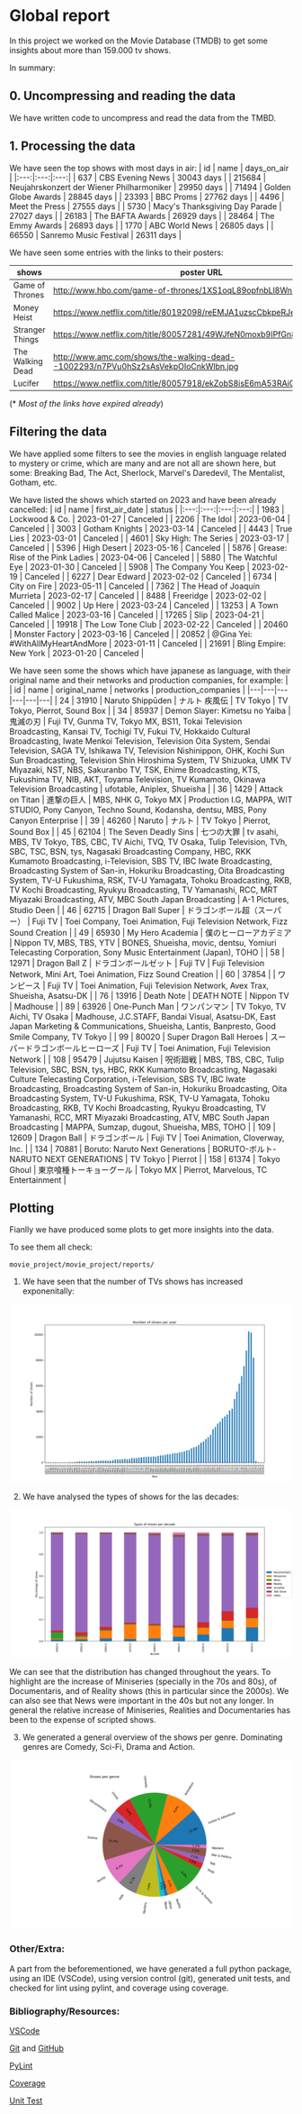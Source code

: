 # Global report

In this project we worked on the Movie Database (TMDB) to get some insights about more than 159.000 tv shows.

In summary:
## 0. Uncompressing and reading the data
We have written code to uncompress and read the data from the TMBD.
## 1. Processing the data
We have seen the top shows with most days in air:
| id | name | days_on_air |
|:---:|:---:|:---:|
| 637 | CBS Evening News | 30043 days |
| 215684 | Neujahrskonzert der Wiener Philharmoniker | 29950 days |
| 71494 | Golden Globe Awards | 28845 days |
| 23393 | BBC Proms | 27762 days |
| 4496 | Meet the Press | 27555 days |
| 5730 | Macy's Thanksgiving Day Parade | 27027 days |
| 26183 | The BAFTA Awards | 26929 days |
| 28464 | The Emmy Awards | 26893 days |
| 1770 | ABC World News | 26805 days |
| 66550 | Sanremo Music Festival | 26311 days |


We have seen some entries with the links to their posters:

| shows | poster URL |  |
|---|---|---|
| Game of Thrones | http://www.hbo.com/game-of-thrones/1XS1oqL89opfnbLl8WnZY1O1uJx.jpg |
| Money Heist | https://www.netflix.com/title/80192098/reEMJA1uzscCbkpeRJeTT2bjqUp.jpg |
| Stranger Things | https://www.netflix.com/title/80057281/49WJfeN0moxb9IPfGn8AIqMGskD.jpg |
| The Walking Dead | http://www.amc.com/shows/the-walking-dead--1002293/n7PVu0hSz2sAsVekpOIoCnkWlbn.jpg |
| Lucifer | https://www.netflix.com/title/80057918/ekZobS8isE6mA53RAiGDG93hBxL.jpg |

(* *Most of the links have expired already*)

## Filtering the data
We have applied some filters to see the movies in english language related to mystery or crime, which are many and are not all are shown here, but some:
Breaking Bad, The Act, Sherlock, Marvel's Daredevil, The Mentalist, Gotham, etc.


We have listed the shows which started on 2023 and have been already cancelled:
| id | name | first_air_date | status |
|:---:|:---:|:---:|:---:|
| 1983 | Lockwood & Co. | 2023-01-27 | Canceled |
| 2206 | The Idol | 2023-06-04 | Canceled |
| 3003 | Gotham Knights | 2023-03-14 | Canceled |
| 4443 | True Lies | 2023-03-01 | Canceled |
| 4601 | Sky High: The Series | 2023-03-17 | Canceled |
| 5396 | High Desert | 2023-05-16 | Canceled |
| 5876 | Grease: Rise of the Pink Ladies | 2023-04-06 | Canceled |
| 5880 | The Watchful Eye | 2023-01-30 | Canceled |
| 5908 | The Company You Keep | 2023-02-19 | Canceled |
| 6227 | Dear Edward | 2023-02-02 | Canceled |
| 6734 | City on Fire | 2023-05-11 | Canceled |
| 7362 | The Head of Joaquín Murrieta | 2023-02-17 | Canceled |
| 8488 | Freeridge | 2023-02-02 | Canceled |
| 9002 | Up Here | 2023-03-24 | Canceled |
| 13253 | A Town Called Malice | 2023-03-16 | Canceled |
| 17265 | Slip | 2023-04-21 | Canceled |
| 19918 | The Low Tone Club | 2023-02-22 | Canceled |
| 20460 | Monster Factory | 2023-03-16 | Canceled |
| 20852 | @Gina Yei: #WithAllMyHeartAndMore | 2023-01-11 | Canceled |
| 21691 | Bling Empire: New York | 2023-01-20 | Canceled |

We have seen some the shows which have japanese as language, with their original name and their networks and production companies, for example:
|  | id | name | original_name | networks | production_companies |
|---|---|---|---|---|---|
| 24 | 31910 | Naruto Shippūden | ナルト 疾風伝 | TV Tokyo | TV Tokyo, Pierrot, Sound Box |
| 34 | 85937 | Demon Slayer: Kimetsu no Yaiba | 鬼滅の刃 | Fuji TV, Gunma TV, Tokyo MX, BS11, Tokai Television Broadcasting, Kansai   TV, Tochigi TV, Fukui TV, Hokkaido Cultural Broadcasting, Iwate Menkoi   Television, Television Oita System, Sendai Television, SAGA TV, Ishikawa TV,   Television Nishinippon, OHK, Kochi Sun Sun Broadcasting, Television Shin   Hiroshima System, TV Shizuoka, UMK TV Miyazaki, NST, NBS, Sakuranbo TV, TSK,   Ehime Broadcasting, KTS, Fukushima TV, NIB, AKT, Toyama Television, TV   Kumamoto, Okinawa Television Broadcasting | ufotable, Aniplex, Shueisha |
| 36 | 1429 | Attack on Titan | 進撃の巨人 | MBS, NHK G, Tokyo MX | Production I.G, MAPPA, WIT STUDIO, Pony Canyon, Techno Sound, Kodansha,   dentsu, MBS, Pony Canyon Enterprise |
| 39 | 46260 | Naruto | ナルト | TV Tokyo | Pierrot, Sound Box |
| 45 | 62104 | The Seven Deadly Sins | 七つの大罪 | tv asahi, MBS, TV Tokyo, TBS, CBC, TV Aichi, TVQ, TV Osaka, Tulip   Television, TVh, SBC, TSC, BSN, tys, Nagasaki Broadcasting Company, HBC, RKK   Kumamoto Broadcasting, i-Television, SBS TV, IBC Iwate Broadcasting,   Broadcasting System of San-in, Hokuriku Broadcasting, Oita Broadcasting   System, TV-U Fukushima, RSK, TV-U Yamagata, Tohoku Broadcasting, RKB, TV   Kochi Broadcasting, Ryukyu Broadcasting, TV Yamanashi, RCC, MRT Miyazaki   Broadcasting, ATV, MBC South Japan Broadcasting | A-1 Pictures, Studio Deen |
| 46 | 62715 | Dragon Ball Super | ドラゴンボール超（スーパー） | Fuji TV | Toei Company, Toei Animation, Fuji Television Network, Fizz Sound   Creation |
| 49 | 65930 | My Hero Academia | 僕のヒーローアカデミア | Nippon TV, MBS, TBS, YTV | BONES, Shueisha, movic, dentsu, Yomiuri Telecasting Corporation, Sony   Music Entertainment (Japan), TOHO |
| 58 | 12971 | Dragon Ball Z | ドラゴンボールゼット | Fuji TV | Fuji Television Network, Mini Art, Toei Animation, Fizz Sound Creation |
| 60 | 37854 |  | ワンピース | Fuji TV | Toei Animation, Fuji Television Network, Avex Trax, Shueisha, Asatsu-DK |
| 76 | 13916 | Death Note | DEATH NOTE | Nippon TV | Madhouse |
| 89 | 63926 | One-Punch Man | ワンパンマン | TV Tokyo, TV Aichi, TV Osaka | Madhouse, J.C.STAFF, Bandai Visual, Asatsu-DK, East Japan Marketing &   Communications, Shueisha, Lantis, Banpresto, Good Smile Company, TV Tokyo |
| 99 | 80020 | Super Dragon Ball Heroes | スーパードラゴンボールヒーローズ | Fuji TV | Toei Animation, Fuji Television Network |
| 108 | 95479 | Jujutsu Kaisen | 呪術廻戦 | MBS, TBS, CBC, Tulip Television, SBC, BSN, tys, HBC, RKK Kumamoto   Broadcasting, Nagasaki Culture Telecasting Corporation, i-Television, SBS TV,   IBC Iwate Broadcasting, Broadcasting System of San-in, Hokuriku Broadcasting,   Oita Broadcasting System, TV-U Fukushima, RSK, TV-U Yamagata, Tohoku   Broadcasting, RKB, TV Kochi Broadcasting, Ryukyu Broadcasting, TV Yamanashi,   RCC, MRT Miyazaki Broadcasting, ATV, MBC South Japan Broadcasting | MAPPA, Sumzap, dugout, Shueisha, MBS, TOHO |
| 109 | 12609 | Dragon Ball | ドラゴンボール | Fuji TV | Toei Animation, Cloverway, Inc. |
| 134 | 70881 | Boruto: Naruto Next Generations | BORUTO-ボルト- NARUTO NEXT GENERATIONS | TV Tokyo | Pierrot |
| 158 | 61374 | Tokyo Ghoul | 東京喰種トーキョーグール | Tokyo MX | Pierrot, Marvelous, TC Entertainment |


## Plotting
Fianlly we have produced some plots to get more insights into the data.

To see them all check: 
```
movie_project/movie_project/reports/
```

1. We have seen that the number of TVs shows has increased exponenitally:

![Figure 1](figure_1.png)


2. We have analysed the types of shows for the las decades:

![Figure 2](figure_2.png)

We can see that the distribution has changed throughout the years. To highlight are the increase of Miniseries (specially in the 70s and 80s), of Documentaris, and of Reality shows (this in particular since the 2000s).
We can also see that News were important in the 40s but not any longer. In general the relative increase of Miniseries, Realities and Documentaries has been to the expense of scripted shows.

3. We generated a general overview of the shows per genre. Dominating genres are Comedy, Sci-Fi, Drama and Action.

![Figure 3](figure_3.png)

### Other/Extra:
A part from the beforementioned, we have generated a full python package, using an IDE (VSCode), using version control (git), generated unit tests, and checked for lint using pylint, and coverage using coverage.

### Bibliography/Resources:
[VSCode](https://code.visualstudio.com/)

[Git](https://git-scm.com/) and [GitHub](https://github.com/ulisesrey)

[PyLint](https://pypi.org/project/pylint/)

[Coverage](https://coverage.readthedocs.io/en/7.4.1/)

[Unit Test](https://docs.python.org/3/library/unittest.html)
